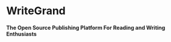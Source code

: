 # WriteGrand
[Logo]: https://raw.githubusercontent.com/the-write-grand-team/write-grand-platform/master/Frontend/public/static/assets/logo.png
#### The Open Source Publishing Platform For Reading and Writing Enthusiasts
